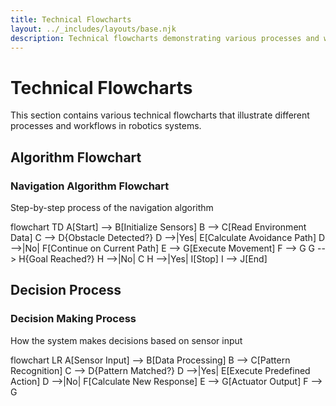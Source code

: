 ```yaml
---
title: Technical Flowcharts
layout: ../_includes/layouts/base.njk
description: Technical flowcharts demonstrating various processes and workflows
---
```


# Technical Flowcharts

This section contains various technical flowcharts that illustrate different processes and workflows in robotics systems.

## Algorithm Flowchart

<div class="diagram-container mermaid-diagram">
  <h3 class="diagram-title">Navigation Algorithm Flowchart</h3>
  <p class="diagram-description">Step-by-step process of the navigation algorithm</p>
  <div class="mermaid" id="mermaid-algorithm-flowchart">
flowchart TD
    A[Start] --> B[Initialize Sensors]
    B --> C[Read Environment Data]
    C --> D{Obstacle Detected?}
    D -->|Yes| E[Calculate Avoidance Path]
    D -->|No| F[Continue on Current Path]
    E --> G[Execute Movement]
    F --> G
    G --> H{Goal Reached?}
    H -->|No| C
    H -->|Yes| I[Stop]
    I --> J[End]
  </div>
</div>

## Decision Process

<div class="diagram-container mermaid-diagram">
  <h3 class="diagram-title">Decision Making Process</h3>
  <p class="diagram-description">How the system makes decisions based on sensor input</p>
  <div class="mermaid" id="mermaid-decision-process">
flowchart LR
    A[Sensor Input] --> B[Data Processing]
    B --> C[Pattern Recognition]
    C --> D{Pattern Matched?}
    D -->|Yes| E[Execute Predefined Action]
    D -->|No| F[Calculate New Response]
    E --> G[Actuator Output]
    F --> G
  </div>
</div>